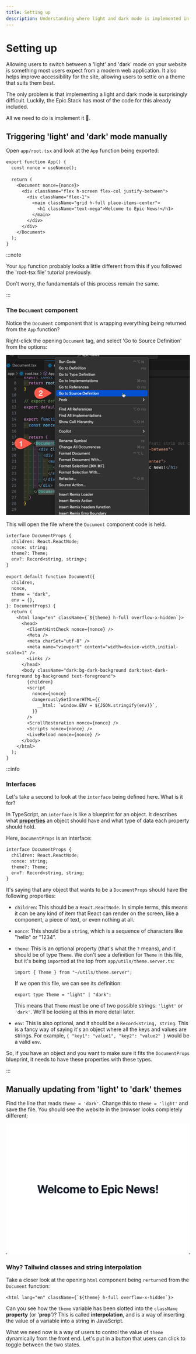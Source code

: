 ```yaml
---
title: Setting up
description: Understanding where light and dark mode is implemented in the Epic Stack, and how to manually switch between the two.
---
```


# Setting up

Allowing users to switch between a 'light' and 'dark' mode on your website is something most users expect from a modern web application. It also helps improve accessibility for the site, allowing users to settle on a theme that suits them best.

The only problem is that implementing a light and dark mode is surprisingly difficult. Luckily, the Epic Stack has most of the code for this already included.

All we need to do is implement it 🚀.

## Triggering 'light' and 'dark' mode manually

Open `app/root.tsx` and look at the `App` function being exported:

```tsx title="app/root.tsx" showLineNumbers
export function App() {
  const nonce = useNonce();

  return (
    <Document nonce={nonce}>
      <div className="flex h-screen flex-col justify-between">
        <div className="flex-1">
          <main className="grid h-full place-items-center">
            <h1 className="text-mega">Welcome to Epic News!</h1>
          </main>
        </div>
      </div>
    </Document>
  );
}
```

:::note

Your `App` function probably looks a little different from this if you followed the 'root-tsx file' tutorial previously.

Don't worry, the fundamentals of this process remain the same.

:::

### The `Document` component

Notice the `Document` component that is wrapping everything being returned from the `App` function?

Right-click the opening `Document` tag, and select 'Go to Source Definition' from the options:

![Selecting Go to source definition](src/assets/png/image-20240211152140693.png)

This will open the file where the `Document` component code is held.

```tsx
interface DocumentProps {
  children: React.ReactNode;
  nonce: string;
  theme?: Theme;
  env?: Record<string, string>;
}

export default function Document({
  children,
  nonce,
  theme = "dark",
  env = {},
}: DocumentProps) {
  return (
    <html lang="en" className={`${theme} h-full overflow-x-hidden`}>
      <head>
        <ClientHintCheck nonce={nonce} />
        <Meta />
        <meta charSet="utf-8" />
        <meta name="viewport" content="width=device-width,initial-scale=1" />
        <Links />
      </head>
      <body className="dark:bg-dark-background dark:text-dark-foreground bg-background text-foreground">
        {children}
        <script
          nonce={nonce}
          dangerouslySetInnerHTML={{
            __html: `window.ENV = ${JSON.stringify(env)}`,
          }}
        />
        <ScrollRestoration nonce={nonce} />
        <Scripts nonce={nonce} />
        <LiveReload nonce={nonce} />
      </body>
    </html>
  );
}
```

:::info

### Interfaces

Let's take a second to look at the `interface` being defined here. What is it for?

In TypeScript, an `interface` is like a blueprint for an object. It describes what **[properties](https://developer.mozilla.org/en-US/docs/Web/JavaScript/Guide/Working_with_objects)** an object should have and what type of data each property should hold.

Here, `DocumentProps` is an interface:

```tsx
interface DocumentProps {
  children: React.ReactNode;
  nonce: string;
  theme?: Theme;
  env?: Record<string, string;
}
```

It's saying that any object that wants to be a `DocumentProps` should have the following properties:

- `children`: This should be a `React.ReactNode`. In simple terms, this means it can be any kind of item that React can render on the screen, like a component, a piece of text, or even nothing at all.

- `nonce`: This should be a `string`, which is a sequence of characters like "hello" or "1234".

- `theme`: This is an optional property (that's what the `?` means), and it should be of type `Theme`. We don't see a definition for `Theme` in this file, but it's being `import`ed at the top from `app/utils/theme.server.ts`:

  ```tsx
  import { Theme } from "~/utils/theme.server";
  ```

  If we open this file, we can see its definition:

  ```tsx
  export type Theme = "light" | "dark";
  ```

  This means that `Theme` must be one of two possible strings: `'light'` or `'dark'`. We'll be looking at this in more detail later.

- `env`: This is also optional, and it should be a `Record<string, string`. This is a fancy way of saying it's an object where all the keys and values are strings. For example, `{ "key1": "value1", "key2": "value2" }` would be a valid `env`.

So, if you have an object and you want to make sure it fits the `DocumentProps` blueprint, it needs to have these properties with these types.

:::

## Manually updating from 'light' to 'dark' themes

Find the line that reads `theme = 'dark'`. Change this to `theme = 'light'` and save the file. You should see the website in the browser looks completely different:

![Project in Light Mode](/src/assets/png/image-20240211162611565.png)

### Why? Tailwind classes and string interpolation

Take a closer look at the opening `html` component being `rerturn`ed from the `Document` function:

```tsx
<html lang="en" className={`${theme} h-full overflow-x-hidden`}>
```

Can you see how the `theme` variable has been slotted into the `className` **property** (or '**prop**')? This is called **interpolation**, and is a way of inserting the value of a variable into a string in JavaScript.

What we need now is a way of users to control the value of `theme` dynamically from the front end. Let's put in a button that users can click to toggle between the two states.
